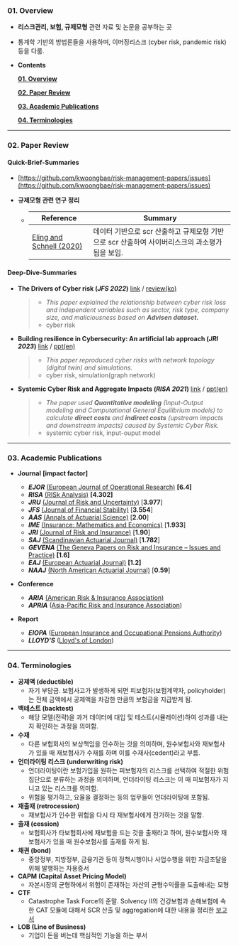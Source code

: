 ### 01. Overview 


- **리스크관리, 보험, 규제모형** 관련 자료 및 논문을 공부하는 곳

- 통계학 기반의 방법론들을 사용하며, 이머징리스크 (cyber risk, pandemic risk) 등을 다룸.
- **Contents**

  **[01. Overview](#01-overview)**

  **[02. Paper Review](#02-paper-review)**

  **[03. Academic Publications](#03-academic-publications)**

  **[04. Terminologies](#04-terminologies)**

---
### 02. Paper Review

#### Quick-Brief-Summaries

- [https://github.com/kwoongbae/risk-management-papers/issues](https://github.com/kwoongbae/risk-management-papers/issues)

- **규제모형 관련 연구 정리**

  - | Reference                                                    | Summary                                                      |
    | ------------------------------------------------------------ | ------------------------------------------------------------ |
    | [Eling and Schnell (2020)](https://www.tandfonline.com/doi/abs/10.1080/10920277.2019.1641416) | 데이터 기반으로 scr 산출하고 규제모형 기반으로 scr 산출하여 사이버리스크의 과소평가됨을 보임. |

#### Deep-Dive-Summaries

- **The Drivers of Cyber risk (*JFS 2022*)** [link](https://www.sciencedirect.com/science/article/abs/pii/S1572308922000171) / [review(ko)](./review/Aldasoro_JRS_2022.pdf)

  > - *This paper explained the relationship between cyber risk loss and independent variables such as sector, risk type, company size, and maliciousness based on **Advisen dataset.***
  > - cyber risk

- **Building resilience in Cybersecurity: An artificial lab approach (*JRI 2023*)** [link](https://arxiv.org/abs/2211.04762) / [ppt(en)](./review/Seminar_20240125.pdf)

  > - *This paper reproduced cyber risks with network topology (digital twin) and simulations.*
  > - cyber risk, simulation(graph network)

- **Systemic Cyber Risk and Aggregate Impacts (*RISA 2021*)** [link](https://onlinelibrary.wiley.com/doi/abs/10.1111/risa.13715) / [ppt(en)](./review/Seminar_20240321.pdf)

  > - *The paper used **Quantitative modeling** (Input-Output modeling and Computational General Equilibrium models) to calculate **direct costs** and **indirect costs** (upstream impacts and downstream impacts) caused by Systemic Cyber Risk.*
  > - systemic cyber risk, input-ouput model

---

### 03. Academic Publications


- **Journal** **[impact factor]**
  - ***EJOR*** [(European Journal of Operational Research)](https://www.sciencedirect.com/journal/european-journal-of-operational-research) **[6.4]**
  - ***RISA*** [(RISk Analysis)](https://onlinelibrary.wiley.com/journal/15396924) **[4.302]**
  - ***JRU*** [(Journal of Risk and Uncertainty)](https://www.springer.com/journal/11166) [**3.977**]
  - ***JFS*** [(Journal of Financial Stability)](https://www.sciencedirect.com/journal/journal-of-financial-stability) [**3.554**]
  - ***AAS*** [(Annals of Actuarial Science)](https://www.cambridge.org/core/journals/annals-of-actuarial-science) [**2.00**]
  - ***IME*** [(Insurance: Mathematics and Economics)]() [**1.933**]
  - ***JRI*** [(Journal of Risk and Insurance)](https://onlinelibrary.wiley.com/journal/15396975) [**1.90**]
  - ***SAJ*** [(Scandinavian Actuarial Journal)](https://www.tandfonline.com/toc/sact20/current) [**1.782**]
  - ***GEVENA*** [(The Geneva Papers on Risk and Insurance – Issues and Practice)](https://www.genevaassociation.org/publications/the-geneva-papers) **[1.6]**
  - ***EAJ*** [(European Actuarial Journal)](https://link.springer.com/journal/13385) **[1.2]**
  - ***NAAJ*** [(North American Actuarial Journal)](https://www.tandfonline.com/toc/uaaj20/current) [**0.59**]
- **Conference**
  - ***ARIA*** [(American Risk & Insurance Association)](https://www.aria.org/)
  - ***APRIA*** ([Asia-Pacific Risk and Insurance Association](https://www.apria.org/))
- **Report**

  - ***EIOPA*** ([European Insurance and Occupational Pensions Authority](https://www.eiopa.europa.eu/index_en))
  - ***LLOYD'S*** ([Lloyd's of London](https://www.lloyds.com/news-and-insights/risk-reports))

---

### 04. Terminologies

- **공제액 (deductible)**
  - 자기 부담금. 보험사고가 발생하게 되면 피보험자(보험계약자, policyholder)는 전체 금액에서 공제액을 차감한 만큼의 보험금을 지급받게 됨.
- **백테스트 (backtest)**
  - 해당 모델(전략)을 과거 데이터에 대입 및 테스트(시뮬레이션)하여 성과를 내는지 확인하는 과정을 의미함.
- **수재** 
  - 다른 보험회사의 보상책임을 인수하는 것을 의미하며, 원수보험사와 재보험사가 있을 때 재보험사가 수재를 하며 이를 수재사(cedent)라고 부름.
- **언더라이팅 리스크 (underwriting risk)**
  - 언더라이팅이란 보험가입을 원하는 피보험자의 리스크를 선택하여 적절한 위험집단으로 분류하는 과정을 의미하며, 언더라이팅 리스크는 이 때 피보험자가 지니고 있는 리스크를 의미함.
  - 위험을 평가하고, 요율을 결정하는 등의 업무들이 언더라이팅에 포함됨.
- **재출재 (retrocession)**
  - 재보험사가 인수한 위험을 다시 타 재보험사에게 전가하는 것을 말함.
- **출재 (cession)**
  - 보험회사가 타보험회사에 재보험을 드는 것을 출재라고 하며, 원수보험사와 재보험사가 있을 때 원수보험사를 출재를 하게 됨.
- **채권 (bond)**
  - 중앙정부, 지방정부, 금융기관 등이 정책시행이나 사업수행을 위한 자금조달을 위해 발행하는 차용증서
- **CAPM (Capital Asset Pricing Model)**
  - 자본시장의 균형하에서 위험이 존재하는 자산의 균형수익률을 도출해내는 모형
- **CTF**
  - Catastrophe Task Force의 준말. Solvency II의 건강보험과 손해보험에 속한 CAT 모듈에 대해서 SCR 산출 및 aggregation에 대한 내용을 정리한 [보고서](https://register.eiopa.europa.eu/CEIOPS-Archive/Documents/Reports/CEIOPS-DOC-79-10-CAT-TF-Report.pdf)
- **LOB (Line of Business)**
  - 기업이 돈을 버는데 핵심적인 기능을 하는 부서
